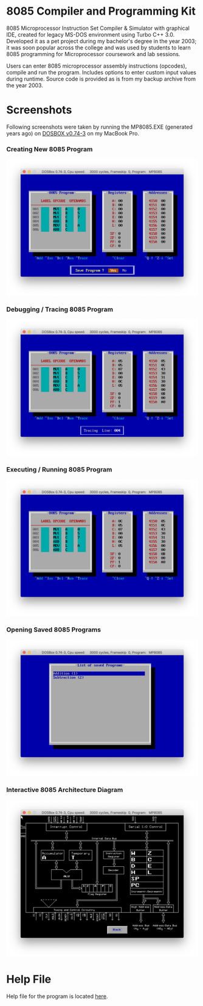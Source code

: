 # 8085 Compiler and Programming Kit

8085 Microprocessor Instruction Set Compiler &amp; Simulator with graphical IDE, created for legacy MS-DOS environment using Turbo C++ 3.0. Developed it as a pet project during my bachelor's degree in the year 2003; it was soon popular across the college and was used by students to learn 8085 programming for Microprocessor coursework and lab sessions.

Users can enter 8085 microprocessor assembly instructions (opcodes), compile and run the program. Includes options to enter custom input values during runtime. Source code is provided as is from my backup archive from the year 2003.

# Screenshots

Following screenshots were taken by running the MP8085.EXE (generated years ago) on [DOSBOX v0.74-3](https://www.dosbox.com/) on my MacBook Pro.

### Creating New 8085 Program

![Creating New 8085 Program](/Screenshots/1-New-8085-Program.png)

### Debugging / Tracing 8085 Program

![Debugging / Tracing 8085 Program](/Screenshots/2-Debug-8085-Program.png)

### Executing / Running 8085 Program

![Executing / Running 8085 Program](/Screenshots/3-Run-8085-Program.png)

### Opening Saved 8085 Programs

![Opening Saved 8085 Programs](/Screenshots/4-Open-8085-Program.png)

### Interactive 8085 Architecture Diagram

![Interactive 8085 Architecture Diagram](/Screenshots/5-8085-Architecture.png)

# Help File

Help file for the program is located [here](/MP8085.hlp).

